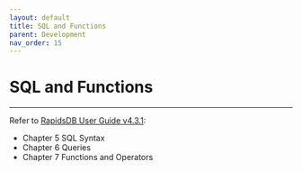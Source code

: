 ```yaml
---
layout: default
title: SQL and Functions
parent: Development
nav_order: 15
---
```


# SQL and Functions

---

Refer to [RapidsDB User Guide v4.3.1](../downloads/RapidsDB_User_Guide_Release_v4.3.1.pdf):

* Chapter 5 SQL Syntax
* Chapter 6 Queries
* Chapter 7 Functions and Operators
